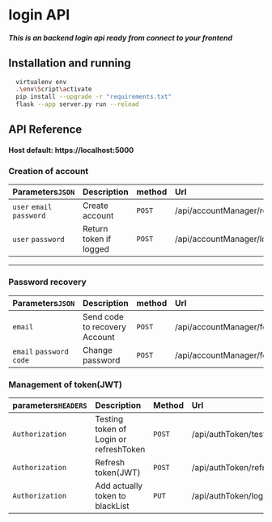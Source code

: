 
# login API
##### This is an backend login api ready from connect to your frontend

## Installation and running
```bash
  virtualenv env
  .\env\Script\activate
  pip install --upgrade -r "requirements.txt"
  flask --app server.py run --reload
```
    
## API Reference
#### Host default: https://localhost:5000

### Creation of account

| Parameters`JSON` | Description                |method|Url                        |
| :-------- | :------------------------- |:-----|:------------------------- |
| `user` `email` `password` | Create account |`POST`  |/api/accountManager/register|
| `user` `password`  | Return token if logged |`POST`  |/api/accountManager/login|
***

### Password recovery

| Parameters`JSON` | Description                |method|Url                        |
| :-------- | :------------------------- |:-----|:------------------------- |
| `email`| Send code to recovery Account|`POST`  |/api/accountManager/forgotAccount/sendCode|
| `email` `password` `code`  | Change password |`POST`  |/api/accountManager/forgotAccount/changePass|

### Management of token(JWT)
|parameters`HEADERS`| Description                           |Method | Url|
| :-------- | :------------------------- |:-----|:------------------------- |
|`Authorization`    | Testing token of Login or refreshToken|`POST` |/api/authToken/test|
|`Authorization`    | Refresh token(JWT) |`POST` |/api/authToken/refreshToken|
|`Authorization`    | Add actually token to blackList |`PUT` |/api/authToken/logOut|